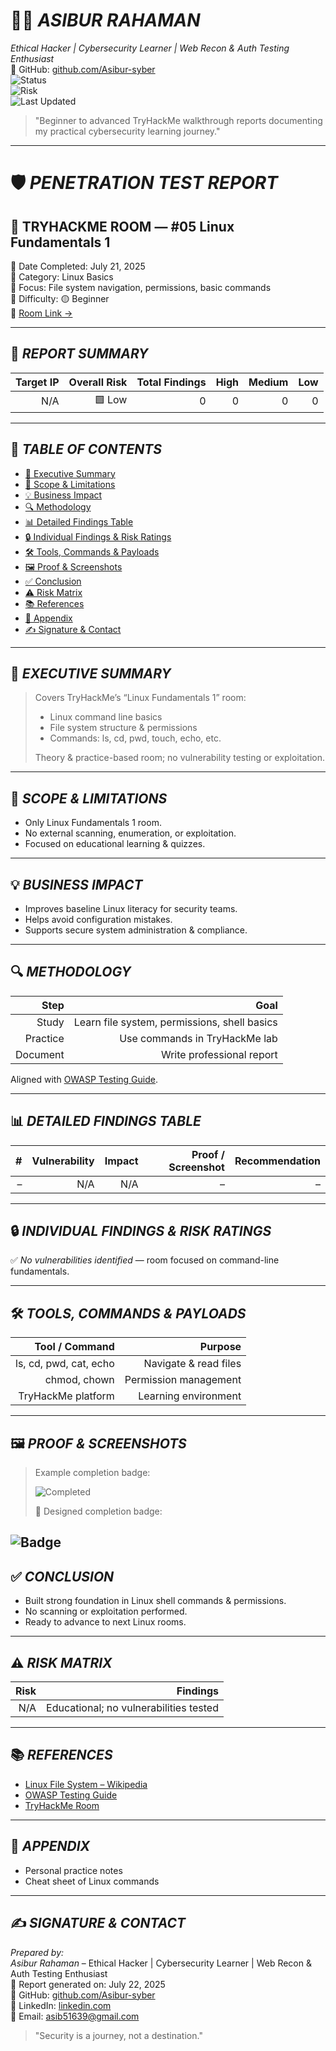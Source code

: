 # 🧑‍💻 *ASIBUR RAHAMAN*  
*Ethical Hacker | Cybersecurity Learner | Web Recon & Auth Testing Enthusiast*  
🔗 GitHub: [github.com/Asibur-syber](https://github.com/Asibur-syber)  
![Status](https://img.shields.io/badge/Status-Completed-brightgreen)  
![Risk](https://img.shields.io/badge/Overall_Risk-Low-green)  
![Last Updated](https://img.shields.io/badge/Last_Update-July_22,_2025-blue)

> "Beginner to advanced TryHackMe walkthrough reports documenting my practical cybersecurity learning journey."

---

# 🛡 *PENETRATION TEST REPORT*  
## 🔐 TRYHACKME ROOM — #05 Linux Fundamentals 1
📅 Date Completed: July 21, 2025  
📂 Category: Linux Basics  
🎯 Focus: File system navigation, permissions, basic commands  
🧩 Difficulty: 🟡 Beginner  
🔗 [Room Link →](https://tryhackme.com/room/linuxfundamentals1)

---

## 📌 *REPORT SUMMARY*
| Target IP | Overall Risk | Total Findings | High | Medium | Low |
|--:|--:|--:|--:|--:|--:|
| N/A | 🟩 Low | 0 | 0 | 0 | 0 |

---

## 📑 *TABLE OF CONTENTS*
- [🧠 Executive Summary](#-executive-summary)
- [📜 Scope & Limitations](#-scope--limitations)
- [💡 Business Impact](#-business-impact)
- [🔍 Methodology](#-methodology)
- [📊 Detailed Findings Table](#-detailed-findings-table)
- [🔒 Individual Findings & Risk Ratings](#-individual-findings--risk-ratings)
- [🛠 Tools, Commands & Payloads](#-tools-commands--payloads)
- [🖼 Proof & Screenshots](#-proof--screenshots)
- [✅ Conclusion](#-conclusion)
- [⚠ Risk Matrix](#-risk-matrix)
- [📚 References](#-references)
- [📎 Appendix](#-appendix)
- [✍ Signature & Contact](#-signature--contact)

---

## 🧠 *EXECUTIVE SUMMARY*
> Covers TryHackMe’s “Linux Fundamentals 1” room:
> - Linux command line basics
> - File system structure & permissions
> - Commands: ls, cd, pwd, touch, echo, etc.
>
> Theory & practice-based room; no vulnerability testing or exploitation.

---

## 📜 *SCOPE & LIMITATIONS*
- Only Linux Fundamentals 1 room.
- No external scanning, enumeration, or exploitation.
- Focused on educational learning & quizzes.

---

## 💡 *BUSINESS IMPACT*
- Improves baseline Linux literacy for security teams.
- Helps avoid configuration mistakes.
- Supports secure system administration & compliance.

---

## 🔍 *METHODOLOGY*
| Step | Goal |
|--:|--:|
| Study | Learn file system, permissions, shell basics |
| Practice | Use commands in TryHackMe lab |
| Document | Write professional report |

Aligned with [OWASP Testing Guide](https://owasp.org/www-project-web-security-testing-guide/).

---

## 📊 *DETAILED FINDINGS TABLE*
| # | Vulnerability | Impact | Proof / Screenshot | Recommendation |
|--:|--:|--:|--:|--:|
| – | N/A | N/A | – | – |

---

## 🔒 *INDIVIDUAL FINDINGS & RISK RATINGS*
✅ *No vulnerabilities identified* — room focused on command-line fundamentals.

---

## 🛠 *TOOLS, COMMANDS & PAYLOADS*
| Tool / Command | Purpose |
|--:|--:|
| ls, cd, pwd, cat, echo | Navigate & read files |
| chmod, chown | Permission management |
| TryHackMe platform | Learning environment |

---

## 🖼 *PROOF & SCREENSHOTS*
> Example completion badge:
>
> ![Completed](https://i.imgur.com/XqL8sfC.jpeg)
> 
> 🎨 Designed completion badge:

![Badge](https://i.imgur.com/8jokqta.jpeg)
---

## ✅ *CONCLUSION*
- Built strong foundation in Linux shell commands & permissions.
- No scanning or exploitation performed.
- Ready to advance to next Linux rooms.

---

## ⚠ *RISK MATRIX*
| Risk | Findings |
|--:|--:|
| N/A | Educational; no vulnerabilities tested |

---

## 📚 *REFERENCES*
- [Linux File System – Wikipedia](https://en.wikipedia.org/wiki/Filesystem_Hierarchy_Standard)
- [OWASP Testing Guide](https://owasp.org/www-project-web-security-testing-guide/)
- [TryHackMe Room](https://tryhackme.com/room/linuxfundamentals1)

---

## 📎 *APPENDIX*
- Personal practice notes
- Cheat sheet of Linux commands

---

## ✍ *SIGNATURE & CONTACT*
*Prepared by:*  
*Asibur Rahaman* – Ethical Hacker | Cybersecurity Learner | Web Recon & Auth Testing Enthusiast  
📅 Report generated on: July 22, 2025  
🔗 GitHub: [github.com/Asibur-syber](https://github.com/Asibur-syber)  
🔗 LinkedIn: [linkedin.com](https://www.linkedin.com/)  
📧 Email: asib51639@gmail.com

> "Security is a journey, not a destination."
